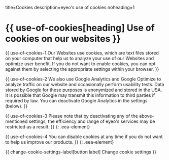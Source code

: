title=Cookies
description=eyeo's use of cookies
noheading=1

# {{ use-of-cookies[heading] Use of cookies on our websites }}

{{ use-of-cookies-1 Our Websites use cookies, which are text files stored on your computer that help us to analyze your use of our Websites and optimize user benefit. If you do not want to enable cookies, you can opt against them by selecting the appropriate settings within your browser. }}

{{ use-of-cookies-2 We also use Google Analytics and Google Optimize to analyze traffic on our website and occasionally perform usability tests. Data stored by Google for these purposes is anonymized and stored in the USA. It is possible that Google may transmit this information to third parties if required by law.<span class="eea-element"> You can deactivate Google Analytics in the settings (below).</span> }}

{{ use-of-cookies-3 Please note that by deactivating any of the above-mentioned settings, the efficiency and range of eyeo's services may be restricted as a result. }}
{: .eea-element}

{{ use-of-cookies-4 You can disable cookies at any time if you do not want to help us improve our products. }}
{: .eea-element}

<div class="dropup cookies-dropup">
  <a class="cookies-settings eea-element">
    {{ change-cookie-settings-label[button label] Change cookie settings }}
  </a>
  <div class="cookies-dropup-menu text-start" tabindex="1">
    <? include cookie-consent/settings ?>
    <span class="arrow"></span>
  </div>
</div>

<? include cookie-consent/script ?>